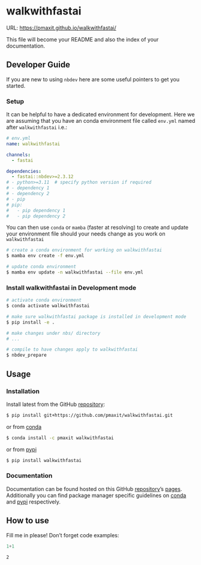 # walkwithfastai


<!-- WARNING: THIS FILE WAS AUTOGENERATED! DO NOT EDIT! -->

URL: https://pmaxit.github.io/walkwithfastai/

This file will become your README and also the index of your
documentation.

## Developer Guide

If you are new to using `nbdev` here are some useful pointers to get you
started.

### Setup

It can be helpful to have a dedicated environment for development. Here
we are assuming that you have an conda environment file called `env.yml`
named after `walkwithfastai` i.e.:

``` yaml
# env.yml
name: walkwithfastai

channels:
  - fastai

dependencies:
  - fastai::nbdev>=2.3.12
# - python>=3.11  # specify python version if required 
# - dependency 1
# - dependency 2
# - pip
# pip:
#   - pip dependency 1
#   - pip dependency 2
```

You can then use `conda` or `mamba` (faster at resolving) to create and
update your environment file should your needs change as you work on
`walkwithfastai`

``` sh
# create a conda environment for working on walkwithfastai
$ mamba env create -f env.yml

# update conda environment
$ mamba env update -n walkwithfastai --file env.yml
```

### Install walkwithfastai in Development mode

``` sh
# activate conda environment
$ conda activate walkwithfastai

# make sure walkwithfastai package is installed in development mode
$ pip install -e .

# make changes under nbs/ directory
# ...

# compile to have changes apply to walkwithfastai
$ nbdev_prepare
```

## Usage

### Installation

Install latest from the GitHub
[repository](https://github.com/pmaxit/walkwithfastai):

``` sh
$ pip install git+https://github.com/pmaxit/walkwithfastai.git
```

or from [conda](https://anaconda.org/pmaxit/walkwithfastai)

``` sh
$ conda install -c pmaxit walkwithfastai
```

or from [pypi](https://pypi.org/project/walkwithfastai/)

``` sh
$ pip install walkwithfastai
```

### Documentation

Documentation can be found hosted on this GitHub
[repository](https://github.com/pmaxit/walkwithfastai)’s
[pages](https://pmaxit.github.io/walkwithfastai/). Additionally you can
find package manager specific guidelines on
[conda](https://anaconda.org/pmaxit/walkwithfastai) and
[pypi](https://pypi.org/project/walkwithfastai/) respectively.

## How to use

Fill me in please! Don’t forget code examples:

``` python
1+1
```

    2
